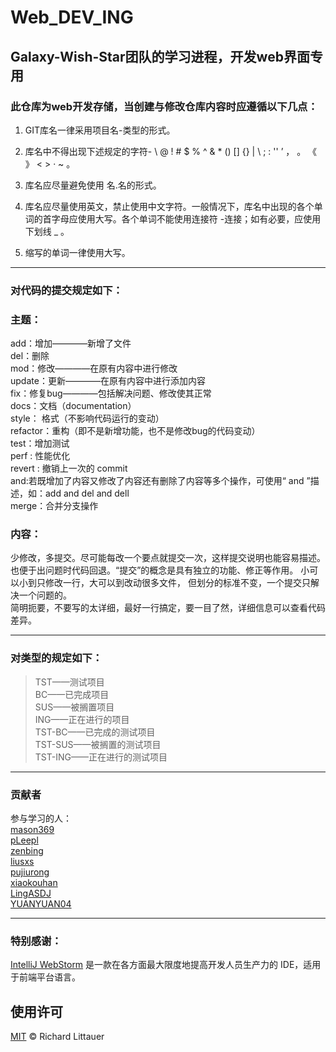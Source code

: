 # Web_DEV_ING
## Galaxy-Wish-Star团队的学习进程，开发web界面专用

### 此仓库为web开发存储，当创建与修改仓库内容时应遵循以下几点：

1. GIT库名一律采用项目名-类型的形式。

2. 库名中不得出现下述规定的字符- \ @ ! # $ % ^ & * () [] {} | \ ; : '' ’ ， 。 《 》 < > · ~ 。

3. 库名应尽量避免使用 名.名的形式。

4. 库名应尽量使用英文，禁止使用中文字符。一般情况下，库名中出现的各个单词的首字母应使用大写。各个单词不能使用连接符 -连接；如有必要，应使用下划线 _ 。

5. 缩写的单词一律使用大写。
*** 
### 对代码的提交规定如下：
### 主题：  
add：增加————新增了文件  
del：删除  
 mod：修改————在原有内容中进行修改  
update：更新————在原有内容中进行添加内容  
fix：修复bug————包括解决问题、修改使其正常  
docs：文档（documentation）  
style： 格式（不影响代码运行的变动）  
refactor：重构（即不是新增功能，也不是修改bug的代码变动）  
test：增加测试  
perf : 性能优化  
revert : 撤销上一次的 commit  
and:若既增加了内容又修改了内容还有删除了内容等多个操作，可使用“ and ”描述，如：add and del and dell  
merge：合并分支操作  
### 内容：  
少修改，多提交。尽可能每改一个要点就提交一次，这样提交说明也能容易描述。也便于出问题时代码回退。“提交”的概念是具有独立的功能、修正等作用。 小可以小到只修改一行，大可以到改动很多文件， 但划分的标准不变，一个提交只解决一个问题的。  
简明扼要，不要写的太详细，最好一行搞定，要一目了然，详细信息可以查看代码差异。  

*** 
### 对类型的规定如下：
>TST——测试项目  
>BC——已完成项目  
>SUS——被搁置项目  
>ING——正在进行的项目  
>TST-BC——已完成的测试项目  
>TST-SUS——被搁置的测试项目  
>TST-ING——正在进行的测试项目  
*** 
### 贡献者

参与学习的人：  
[mason369](https://github.com/mason369)  
[pLeepl](https://github.com/pLeepl)  
[zenbing](https://github.com/zenbing)  
[liusxs](https://github.com/liusxs)  
[pujiurong](https://github.com/pujiurong)  
[xiaokouhan](https://github.com/xiaokouhan)  
[LingASDJ](https://github.com/LingASDJ)  
[YUANYUAN04](https://github.com/YUANYUAN04)  

*** 
### 特别感谢：  
[IntelliJ WebStorm](https://zh.wikipedia.org/zh-hans/IntelliJ_IDEA) 是一款在各方面最大限度地提高开发人员生产力的 IDE，适用于前端平台语言。

[](https://resources.jetbrains.com/storage/products/company/brand/logos/WebStorm_icon.svg?_gl=1*1gy6vzj*_ga*MTEwMzE4MDQwOS4xNjU0NzQ0NjIw*_ga_9J976DJZ68*MTY1NTA5NzcyOC4yLjEuMTY1NTA5ODEwMy42MA..&_ga=2.168159458.294686240.1655097729-1103180409.1654744620)

## 使用许可

[MIT](LICENSE) © Richard Littauer
